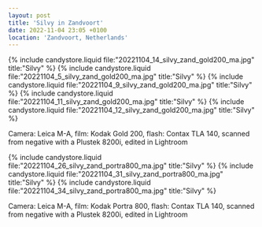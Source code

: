```yaml
---
layout: post
title: 'Silvy in Zandvoort'
date: 2022-11-04 23:05 +0100
location: 'Zandvoort, Netherlands'
---
```


{% include candystore.liquid file:"20221104_14_silvy_zand_gold200_ma.jpg" title:"Silvy" %}
{% include candystore.liquid file:"20221104_5_silvy_zand_gold200_ma.jpg" title:"Silvy" %}
{% include candystore.liquid file:"20221104_9_silvy_zand_gold200_ma.jpg" title:"Silvy" %}
{% include candystore.liquid file:"20221104_11_silvy_zand_gold200_ma.jpg" title:"Silvy" %}
{% include candystore.liquid file:"20221104_12_silvy_zand_gold200_ma.jpg" title:"Silvy" %}

Camera: Leica M-A, film: Kodak Gold 200, flash: Contax TLA 140, scanned from negative with a Plustek 8200i, edited in Lightroom

{% include candystore.liquid file:"20221104_26_silvy_zand_portra800_ma.jpg" title:"Silvy" %}
{% include candystore.liquid file:"20221104_31_silvy_zand_portra800_ma.jpg" title:"Silvy" %}
{% include candystore.liquid file:"20221104_34_silvy_zand_portra800_ma.jpg" title:"Silvy" %}

Camera: Leica M-A, film: Kodak Portra 800, flash: Contax TLA 140, scanned from negative with a Plustek 8200i, edited in Lightroom